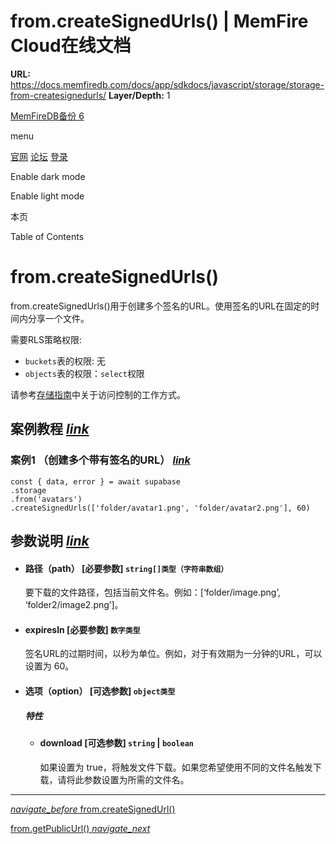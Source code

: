 # from.createSignedUrls() | MemFire Cloud在线文档

**URL:** https://docs.memfiredb.com/docs/app/sdkdocs/javascript/storage/storage-from-createsignedurls/
**Layer/Depth:** 1

[MemFireDB备份 6](/)

menu

[官网](https://memfiredb.com/)
[论坛](https://community.memfiredb.com/)
[登录](https://cloud.memfiredb.com/auth/login)

Enable dark mode

Enable light mode

本页

Table of Contents

# from.createSignedUrls()

from.createSignedUrls()用于创建多个签名的URL。使用签名的URL在固定的时间内分享一个文件。

需要RLS策略权限:

* `buckets`表的权限: 无
* `objects`表的权限：`select`权限

请参考[存储指南](/docs/app/development_guide/storage/storage/#access-control)中关于访问控制的工作方式。

## 案例教程 [*link*](#%e6%a1%88%e4%be%8b%e6%95%99%e7%a8%8b)

### 案例1 （创建多个带有签名的URL） [*link*](#%e6%a1%88%e4%be%8b1-%e5%88%9b%e5%bb%ba%e5%a4%9a%e4%b8%aa%e5%b8%a6%e6%9c%89%e7%ad%be%e5%90%8d%e7%9a%84url)

```
const { data, error } = await supabase
.storage
.from('avatars')
.createSignedUrls(['folder/avatar1.png', 'folder/avatar2.png'], 60)
```

## 参数说明 [*link*](#%e5%8f%82%e6%95%b0%e8%af%b4%e6%98%8e)

* #### 路径（path） [必要参数] `string[]类型（字符串数组）`

  要下载的文件路径，包括当前文件名。例如：[‘folder/image.png’, ‘folder2/image2.png’]。
* #### expiresIn [必要参数] `数字类型`

  签名URL的过期时间，以秒为单位。例如，对于有效期为一分钟的URL，可以设置为 60。
* #### 选项（option） [可选参数] `object类型`

  ##### 特性

  + #### download [可选参数] `string` | `boolean`

    如果设置为 true，将触发文件下载。如果您希望使用不同的文件名触发下载，请将此参数设置为所需的文件名。

---

[*navigate\_before* from.createSignedUrl()](/docs/app/sdkdocs/javascript/storage/storage-from-createsignedurl/)

[from.getPublicUrl() *navigate\_next*](/docs/app/sdkdocs/javascript/storage/storage-from-getpublicurl/)